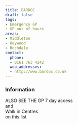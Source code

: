 ```yaml
---
title: BARDOC
draft: false
tags:
- Emergency GP
- GP out of hours
areas:
- Middleton
- Heywood
- Rochdale
contact:
  phone:
  - 0161 763 4242
  web_addresses:
  - http://www.bardoc.co.uk
---
```


### Information
ALSO SEE THE GP 7 day access  
and  
Walk in Centres  
on this list

